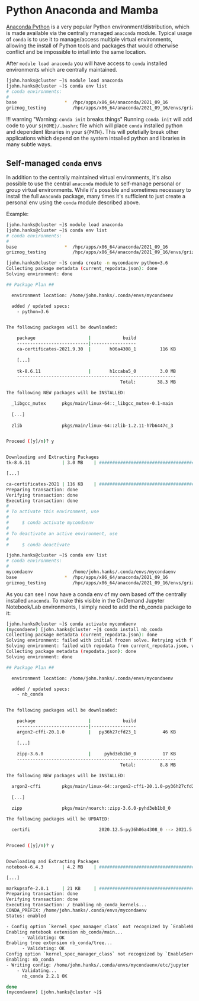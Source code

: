 # Python Anaconda and Mamba

[Anaconda Python](https://www.anaconda.com/) is a very popular Python environment/distribution, which is made available via the centrally managed `anaconda` module. Typical usage of `conda` is to use it to manage/access
multiple virtual environments, allowing the install of Python tools and packages that would otherwise conflict and be impossible to intall into the same location. 

After `module load anaconda` you will have access to `conda` installed environments which are centrally maintained. 


```bash
[john.hanks@cluster ~]$ module load anaconda
[john.hanks@cluster ~]$ conda env list
# conda environments:
#
base                  *  /hpc/apps/x86_64/anaconda/2021_09_16
griznog_testing          /hpc/apps/x86_64/anaconda/2021_09_16/envs/griznog_testing
```

!!! warning "Warning: `conda init` breaks things"
    Running `conda init` will add code to your `${HOME}/.bashrc` file which will
    place `conda` installed python and dependent libraries in your `${PATH}`. This will
    potetially break other applications which depend on the system intsalled python
    and libraries in many subtle ways. 



## Self-managed `conda` envs

In addition to the centrally maintained virtual environments, it's also possible to use the central `anaconda` module to self-manage personal or group virtual environments. While it's possible and sometimes necessary to install the full `Anaconda` package, many times it's sufficient to just create a personal env using the `conda` module described above. 

Example:


```bash
[john.hanks@cluster ~]$ module load anaconda
[john.hanks@cluster ~]$ conda env list
# conda environments:
#
base                  *  /hpc/apps/x86_64/anaconda/2021_09_16
griznog_testing          /hpc/apps/x86_64/anaconda/2021_09_16/envs/griznog_testing

[john.hanks@cluster ~]$ conda create -n mycondaenv python=3.6
Collecting package metadata (current_repodata.json): done
Solving environment: done

## Package Plan ##

  environment location: /home/john.hanks/.conda/envs/mycondaenv

  added / updated specs:
    - python=3.6


The following packages will be downloaded:

    package                    |            build
    ---------------------------|-----------------
    ca-certificates-2021.9.30  |       h06a4308_1         116 KB
    
    [...]
    
    tk-8.6.11                  |       h1ccaba5_0         3.0 MB
    ------------------------------------------------------------
                                           Total:        38.3 MB

The following NEW packages will be INSTALLED:

  _libgcc_mutex      pkgs/main/linux-64::_libgcc_mutex-0.1-main
  
  [...]
  
  zlib               pkgs/main/linux-64::zlib-1.2.11-h7b6447c_3


Proceed ([y]/n)? y


Downloading and Extracting Packages
tk-8.6.11            | 3.0 MB    | ######################################################################################### | 100% 

[...]

ca-certificates-2021 | 116 KB    | ######################################################################################### | 100% 
Preparing transaction: done
Verifying transaction: done
Executing transaction: done
#
# To activate this environment, use
#
#     $ conda activate mycondaenv
#
# To deactivate an active environment, use
#
#     $ conda deactivate

[john.hanks@cluster ~]$ conda env list
# conda environments:
#
mycondaenv               /home/john.hanks/.conda/envs/mycondaenv
base                  *  /hpc/apps/x86_64/anaconda/2021_09_16
griznog_testing          /hpc/apps/x86_64/anaconda/2021_09_16/envs/griznog_testing
```

As you can see I now have a conda env of my own based off the centrally installed `anaconda`. To make this visible in the OnDemand Jupyter Notebook/Lab environments, I simply need to add the nb_conda package to it:


```bash
[john.hanks@cluster ~]$ conda activate mycondaenv
(mycondaenv) [john.hanks@cluster ~]$ conda install nb_conda
Collecting package metadata (current_repodata.json): done
Solving environment: failed with initial frozen solve. Retrying with flexible solve.
Solving environment: failed with repodata from current_repodata.json, will retry with next repodata source.
Collecting package metadata (repodata.json): done
Solving environment: done

## Package Plan ##

  environment location: /home/john.hanks/.conda/envs/mycondaenv

  added / updated specs:
    - nb_conda


The following packages will be downloaded:

    package                    |            build
    ---------------------------|-----------------
    argon2-cffi-20.1.0         |   py36h27cfd23_1          46 KB
    
    [...]
    
    zipp-3.6.0                 |     pyhd3eb1b0_0          17 KB
    ------------------------------------------------------------
                                           Total:         8.8 MB

The following NEW packages will be INSTALLED:

  argon2-cffi        pkgs/main/linux-64::argon2-cffi-20.1.0-py36h27cfd23_1
  
  [...]
  
  zipp               pkgs/main/noarch::zipp-3.6.0-pyhd3eb1b0_0

The following packages will be UPDATED:

  certifi                          2020.12.5-py36h06a4308_0 --> 2021.5.30-py36h06a4308_0


Proceed ([y]/n)? y


Downloading and Extracting Packages
notebook-6.4.3       | 4.2 MB    | ######################################################################################### | 100% 

[...]

markupsafe-2.0.1     | 21 KB     | ######################################################################################### | 100% 
Preparing transaction: done
Verifying transaction: done
Executing transaction: / Enabling nb_conda_kernels...
CONDA_PREFIX: /home/john.hanks/.conda/envs/mycondaenv
Status: enabled

- Config option `kernel_spec_manager_class` not recognized by `EnableNBExtensionApp`.
Enabling notebook extension nb_conda/main...
      - Validating: OK
Enabling tree extension nb_conda/tree...
      - Validating: OK
Config option `kernel_spec_manager_class` not recognized by `EnableServerExtensionApp`.
Enabling: nb_conda
- Writing config: /home/john.hanks/.conda/envs/mycondaenv/etc/jupyter
    - Validating...
      nb_conda 2.2.1 OK

done
(mycondaenv) [john.hanks@cluster ~]$ 
```
